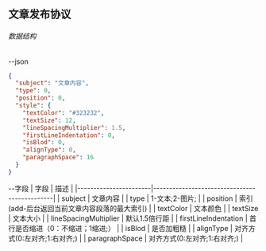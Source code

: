 文章发布协议
----

###### 数据结构
--json
```json
{
  "subject": "文章内容",
  "type": 0,
  "position": 0,
  "style": {
    "textColor": "#323232",
    "textSize": 12,
    "lineSpacingMultiplier": 1.5,
    "firstLineIndentation": 0,
    "isBlod": 0,
    "alignType": 0,
    "paragraphSpace": 16
  }
}
```
--字段
| 字段                  | 描述                                         |
|-----------------------|----------------------------------------------|
| subject               | 文章内容                                     |
| type                  | 1-文本;2-图片;                               |
| position              | 索引(add-后台返回当前文章内容段落的最大索引) |
| textColor             | 文本颜色                                     |
| textSize              | 文本大小                                     |
| lineSpacingMultiplier | 默认1.5倍行距                                |
| firstLineIndentation  | 首行是否缩进（0：不缩进；1缩进;）            |
| isBlod                | 是否加粗糙                                   |
| alignType             | 对齐方式(0:左对齐;1:右对齐;)                 |
| paragraphSpace        | 对齐方式(0:左对齐;1:右对齐;)                 |